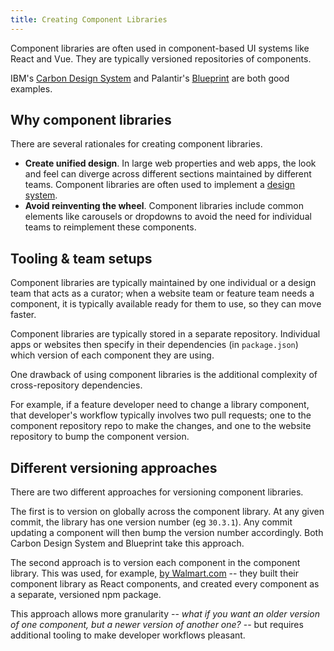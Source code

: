 ```yaml
---
title: Creating Component Libraries
---
```


Component libraries are often used in component-based UI systems like React and Vue. They are typically versioned repositories of components.

IBM's [Carbon Design System](https://www.carbondesignsystem.com/) and Palantir's [Blueprint](https://blueprintjs.com/) are both good examples.

## Why component libraries

There are several rationales for creating component libraries.

- **Create unified design**. In large web properties and web apps, the look and feel can diverge across different sections maintained by different teams. Component libraries are often used to implement a [design system](https://www.designsystems.com/).
- **Avoid reinventing the wheel**. Component libraries include common elements like carousels or dropdowns to avoid the need for individual teams to reimplement these components.

## Tooling & team setups

Component libraries are typically maintained by one individual or a design team that acts as a curator; when a website team or feature team needs a component, it is typically available ready for them to use, so they can move faster.

Component libraries are typically stored in a separate repository. Individual apps or websites then specify in their dependencies (in `package.json`) which version of each component they are using.

One drawback of using component libraries is the additional complexity of cross-repository dependencies.

For example, if a feature developer need to change a library component, that developer's workflow typically involves two pull requests; one to the component repository repo to make the changes, and one to the website repository to bump the component version.

## Different versioning approaches

There are two different approaches for versioning component libraries.

The first is to version on globally across the component library. At any given commit, the library has one version number (eg `30.3.1`). Any commit updating a component will then bump the version number accordingly. Both Carbon Design System and Blueprint take this approach.

The second approach is to version each component in the component library. This was used, for example, [by Walmart.com](https://medium.com/walmartlabs/how-to-achieve-reusability-with-react-components-81edeb7fb0e0) -- they built their component library as React components, and created every component as a separate, versioned npm package.

This approach allows more granularity -- _what if you want an older version of one component, but a newer version of another one?_ -- but requires additional tooling to make developer workflows pleasant.
